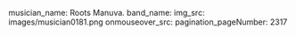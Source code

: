 musician_name: Roots Manuva.
band_name: 
img_src: images/musician0181.png
onmouseover_src: 
pagination_pageNumber: 2317